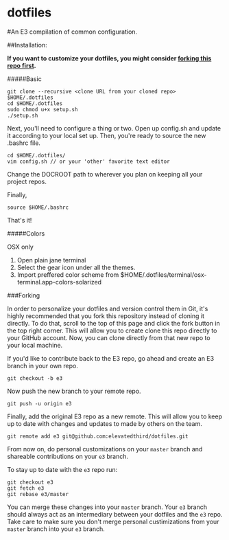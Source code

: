 dotfiles
========

#An E3 compilation of common configuration.

##Installation:

__If you want to customize your dotfiles, you might consider [forking this repo first](#forking).__

#####Basic

    git clone --recursive <clone URL from your cloned repo> $HOME/.dotfiles
    cd $HOME/.dotfiles
    sudo chmod u+x setup.sh
    ./setup.sh

Next, you'll need to configure a thing or two. Open up config.sh and update it according to your local set up. Then, you're ready to source the new .bashrc file.

    cd $HOME/.dotfiles/
    vim config.sh // or your 'other' favorite text editor

Change the DOCROOT path to wherever you plan on keeping all your project repos. 

Finally,

    source $HOME/.bashrc

That's it!

#####Colors

OSX only

  1. Open plain jane terminal
  1. Select the gear icon under all the themes.
  1. Import preffered color scheme from $HOME/.dotfiles/terminal/osx-terminal.app-colors-solarized

###Forking

In order to personalize your dotfiles and version control them in Git, it's highly recommended that you fork this repository instead of cloning it directly. To do that, scroll to the top of this page and click the fork button in the top right corner. This will allow you to create clone this repo directly to your GitHub account. Now, you can clone directly from that new repo to your local machine.

If you'd like to contribute back to the E3 repo, go ahead and create an E3 branch in your own repo.

    git checkout -b e3

Now push the new branch to your remote repo.

    git push -u origin e3

Finally, add the original E3 repo as a new remote. This will allow you to keep up to date with changes and updates to made by others on the team. 

    git remote add e3 git@github.com:elevatedthird/dotfiles.git

From now on, do personal customizations on your `master` branch and shareable contributions on your `e3` branch.

To stay up to date with the `e3` repo run:

    git checkout e3
    git fetch e3
    git rebase e3/master

You can merge these changes into your `master` branch. Your `e3` branch should always act as an intermediary between your dotfiles and the `e3` repo. Take care to make sure you don't merge personal custimizations from your `master` branch into your `e3` branch.
